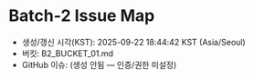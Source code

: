 # Batch-2 Issue Map
- 생성/갱신 시각(KST): 2025-09-22 18:44:42 KST (Asia/Seoul)
- 버킷: B2_BUCKET_01.md
- GitHub 이슈: (생성 안됨 — 인증/권한 미설정)
